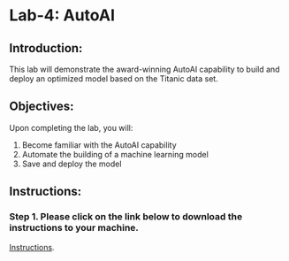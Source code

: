 # Lab-4: AutoAI

## Introduction: 

This lab will demonstrate the award-winning AutoAI capability to build and deploy an optimized model based on the Titanic data set.

## Objectives: 

Upon completing the lab, you will:

1. Become familiar with the AutoAI capability
2. Automate the building of a machine learning model 
3. Save and deploy the model

## Instructions:

### Step 1.  Please click on the link below to download the instructions to your machine.

[Instructions](https://github.com/bleonardb3/ML_POT_03-25-2021/raw/main/Lab-4/AutoAIv03-25-2021.pdf).

